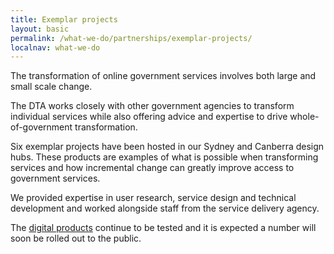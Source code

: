 ```yaml
---
title: Exemplar projects
layout: basic
permalink: /what-we-do/partnerships/exemplar-projects/
localnav: what-we-do
---
```


The transformation of online government services involves both large and small scale change.

The DTA works closely with other government agencies to transform individual services while also offering advice and expertise to drive whole-of-government transformation.

Six exemplar projects have been hosted in our Sydney and Canberra design hubs. These products are examples of what is possible when transforming services and how incremental change can greatly improve access to government services.

We provided expertise in user research, service design and technical development and worked alongside staff from the service delivery agency.

The [digital products](https://www.dta.gov.au/what-we-do/exemplars/) continue to be tested and it is expected a number will soon be rolled out to the public. 
